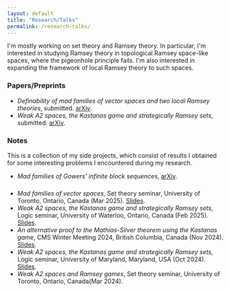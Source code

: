 ```yaml
---
layout: default
title: "Research/Talks"
permalink: /research-talks/
---
```


I'm mostly working on set theory and Ramsey theory. In particular, I'm interested in studying Ramsey theory in topological Ramsey space-like spaces, where the pigeonhole principle fails. I'm also interested in expanding the framework of local Ramsey theory to such spaces.

### Papers/Preprints
<ul>
   <li><em>Definability of mad families of vector spaces and two local Ramsey theories</em>, submitted. <a href="https://arxiv.org/abs/2503.24207">arXiv</a>.</li>
   <li><em>Weak A2 spaces, the Kastanas game and strategically Ramsey sets</em>, submitted. <a href="https://arxiv.org/abs/2410.00200">arXiv</a>.</li>
</ul>

### Notes
This is a collection of my side projects, which consist of results I obtained for some interesting problems I encountered during my research.
<ul>
   <li><em>Mad families of Gowers' infinite block sequences</em>, <a href="https://arxiv.org/abs/2402.07836">arXiv</a>.</li>
</ul>

### 
<ul>
   <li><em>Mad families of vector spaces</em>, Set theory seminar, University of Toronto, Ontario, Canada (Mar 2025). <a href="/files/Fields_Talk_Slides_(Mad_families).pdf" target="_blank">Slides</a>.</li>
   <li><em>Weak A2 spaces, the Kastanas game and strategically Ramsey sets</em>, Logic seminar, University of Waterloo, Ontario, Canada (Feb 2025). <a href="/files/Waterloo_Talk_Slides_(wA2_Spaces).pdf" target="_blank">Slides</a>.</li>
   <li><em>An alternative proof to the Mathias-Silver theorem using the Kastanas game</em>, CMS Winter Meeting 2024, British Columbia, Canada (Nov 2024). <a href="/files/CMS_Talk_Slides__Mathias_Silver_theorem.pdf" target="_blank">Slides</a>.</li>
   <li><em>Weak A2 spaces, the Kastanas game and strategically Ramsey sets</em>, Logic seminar, University of Maryland, Maryland, USA (Oct 2024). <a href="/files/UMD_Talk_Slides_(wA2_Spaces).pdf" target="_blank">Slides</a>.</li>
   <li><em>Weak A2 spaces and Ramsey games</em>, Set theory seminar, University of Toronto, Ontario, Canada(Mar 2024).</li>
</ul>